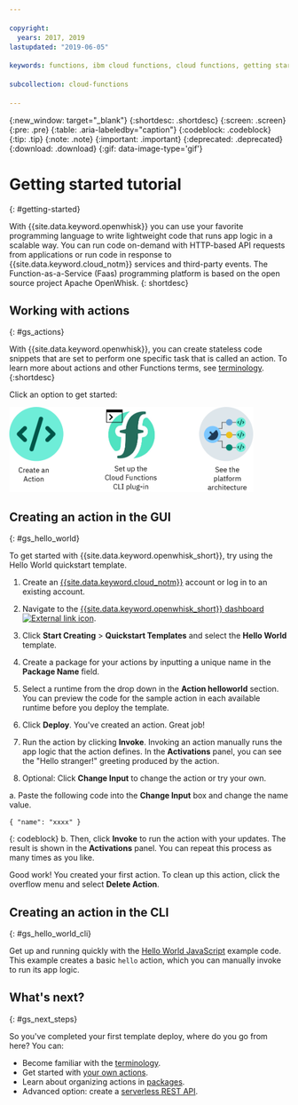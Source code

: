 ```yaml
---

copyright:
  years: 2017, 2019
lastupdated: "2019-06-05"

keywords: functions, ibm cloud functions, cloud functions, getting started, creating actions

subcollection: cloud-functions

---
```


{:new_window: target="_blank"}
{:shortdesc: .shortdesc}
{:screen: .screen}
{:pre: .pre}
{:table: .aria-labeledby="caption"}
{:codeblock: .codeblock}
{:tip: .tip}
{:note: .note}
{:important: .important}
{:deprecated: .deprecated}
{:download: .download}
{:gif: data-image-type='gif'}


# Getting started tutorial
{: #getting-started}

With {{site.data.keyword.openwhisk}} you can use your favorite programming language to write lightweight code that runs app logic in a scalable way. You can run code on-demand with HTTP-based API requests from applications or run code in response to {{site.data.keyword.cloud_notm}} services and third-party events. The Function-as-a-Service (Faas) programming platform is based on the open source project Apache OpenWhisk.
{: shortdesc}

## Working with actions
{: #gs_actions}

With {{site.data.keyword.openwhisk}}, you can create stateless code snippets that are set to perform one specific task that is called an action. To learn more about actions and other Functions terms, see [terminology](/docs/openwhisk?topic=cloud-functions-about).
{:shortdesc}

Click an option to get started:

<img usemap="#home_map" border="0" class="image" id="image_ztx_crb_f1b" src="images/imagemap.png" width="440" alt="Click an icon to get started quickly with {{site.data.keyword.openwhisk_short}}." style="width:440px;" />
<map name="home_map" id="home_map">
<area href="#gs_hello_world" alt="Create an action" title="Create an action" shape="rect" coords="-7, -8, 108, 211" />
<area href="/docs/openwhisk?topic=cloud-functions-cli_install" alt="Set up the {{site.data.keyword.openwhisk_short}} CLI plug-in" title="Set up the {{site.data.keyword.openwhisk_short}} CLI plug-in" shape="rect" coords="155, -1, 289, 210" />
<area href="/docs/openwhisk?topic=cloud-functions-about" alt="See the platform architecture" title="See the platform architecture" shape="rect" coords="326, -10, 448, 218" />
</map>

## Creating an action in the GUI
{: #gs_hello_world}

To get started with {{site.data.keyword.openwhisk_short}}, try using the Hello World quickstart template.

1. Create an [{{site.data.keyword.cloud_notm}}](https://cloud.ibm.com/registration) account or log in to an existing account.

2. Navigate to the [{{site.data.keyword.openwhisk_short}} dashboard ![External link icon](../icons/launch-glyph.svg "External link icon")](https://cloud.ibm.com/openwhisk).

2. Click **Start Creating** > **Quickstart Templates** and select the **Hello World** template.

3. Create a package for your actions by inputting a unique name in the **Package Name** field.

4. Select a runtime from the drop down in the **Action helloworld** section. You can preview the code for the sample action in each available runtime before you deploy the template.

5. Click **Deploy**. You've created an action. Great job!

6. Run the action by clicking **Invoke**. Invoking an action manually runs the app logic that the action defines. In the **Activations** panel, you can see the "Hello stranger!" greeting produced by the action.

7. Optional: Click **Change Input** to change the action or try your own.

  a. Paste the following code into the **Change Input** box and change the name value.
  ```
  { "name": "xxxx" }
  ```
  {: codeblock}
  b. Then, click **Invoke** to run the action with your updates. The result is shown in the **Activations** panel. You can repeat this process as many times as you like.

Good work! You created your first action. To clean up this action, click the overflow menu and select **Delete Action**.

## Creating an action in the CLI
{: #gs_hello_world_cli}

Get up and running quickly with the [Hello World JavaScript](/docs/openwhisk?topic=cloud-functions-prep#prep-js) example code. This example creates a basic `hello` action, which you can manually invoke to run its app logic.

## What's next?
{: #gs_next_steps}

So you've completed your first template deploy, where do you go from here? You can:

* Become familiar with the [terminology](/docs/openwhisk?topic=cloud-functions-about#about_technology).
* Get started with [your own actions](/docs/openwhisk?topic=cloud-functions-actions).
* Learn about organizing actions in [packages](/docs/openwhisk?topic=cloud-functions-pkg_ov).
* Advanced option: create a [serverless REST API](/docs/openwhisk?topic=cloud-functions-apigateway).
